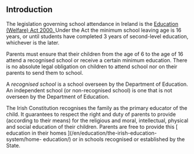 ##  Introduction

The legislation governing school attendance in Ireland is the [ Education
(Welfare) Act 2000.
](http://www.irishstatutebook.ie/2000/en/act/pub/0022/index.html) Under the
Act the minimum school leaving age is 16 years, or until students have
completed 3 years of second-level education, whichever is the later.

Parents must ensure that their children from the age of 6 to the age of 16
attend a recognised school or receive a certain minimum education. There is no
absolute legal obligation on children to attend school nor on their parents to
send them to school.

A _recognised school_ is a school overseen by the Department of Education. An
independent school (or non-recognised school) is one that is not overseen by
the Department of Education.

The Irish Constitution recognises the family as the primary educator of the
child. It guarantees to respect the right and duty of parents to provide
(according to their means) for the religious and moral, intellectual, physical
and social education of their children. Parents are free to provide this [
education in their homes ](/en/education/the-irish-education-system/home-
education/) or in schools recognised or established by the State.
